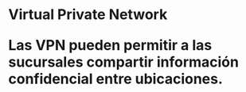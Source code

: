 <h1>Virtual Private Network

Las VPN pueden permitir a las sucursales compartir información confidencial entre ubicaciones.